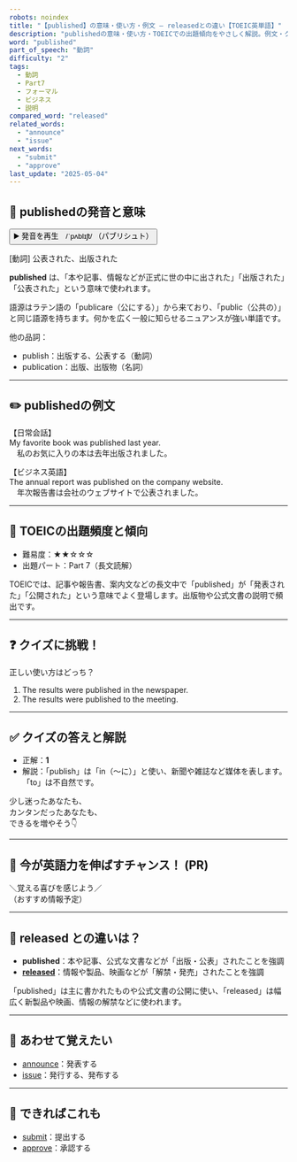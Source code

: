 ```yaml
---
robots: noindex
title: "【published】の意味・使い方・例文 ― releasedとの違い【TOEIC英単語】"
description: "publishedの意味・使い方・TOEICでの出題傾向をやさしく解説。例文・クイズ付きでreleasedとの違いもわかりやすく学べます。"
word: "published"
part_of_speech: "動詞"
difficulty: "2"
tags:
  - 動詞
  - Part7
  - フォーマル
  - ビジネス
  - 説明
compared_word: "released"
related_words:
  - "announce"
  - "issue"
next_words:
  - "submit"
  - "approve"
last_update: "2025-05-04"
---
```


## 🔰 publishedの発音と意味

<button class="play-audio" onclick="playTTS('published')">
  <span class="play-audio-main">
    ▶️ 発音を再生　/ˈpʌblɪʃt/
  </span>
  <span class="play-audio-sub">
    （パブリシュト）
  </span>
</button>

[動詞] 公表された、出版された

**published** は、「本や記事、情報などが正式に世の中に出された」「出版された」「公表された」という意味で使われます。

語源はラテン語の「publicare（公にする）」から来ており、「public（公共の）」と同じ語源を持ちます。何かを広く一般に知らせるニュアンスが強い単語です。

他の品詞：  
- publish：出版する、公表する（動詞）
- publication：出版、出版物（名詞）

---

## ✏️ publishedの例文

【日常会話】  
My favorite book was published last year.  
　私のお気に入りの本は去年出版されました。

【ビジネス英語】  
The annual report was published on the company website.  
　年次報告書は会社のウェブサイトで公表されました。

---

## 🎯 TOEICの出題頻度と傾向

- 難易度：★★☆☆☆
- 出題パート：Part 7（長文読解）

TOEICでは、記事や報告書、案内文などの長文中で「published」が「発表された」「公開された」という意味でよく登場します。出版物や公式文書の説明で頻出です。

---

## ❓ クイズに挑戦！

正しい使い方はどっち？

1. The results were published in the newspaper.  
2. The results were published to the meeting.

---

## ✅ クイズの答えと解説

- 正解：**1**
- 解説：「publish」は「in（〜に）」と使い、新聞や雑誌など媒体を表します。「to」は不自然です。

少し迷ったあなたも、  
カンタンだったあなたも、  
できるを増やそう👇️

---

## 🚀 今が英語力を伸ばすチャンス！ (PR)

<div class="info-center">
＼覚える喜びを感じよう／<br>  
（おすすめ情報予定）
</div>

---

## 🤔  released との違いは？

- **published**：本や記事、公式な文書などが「出版・公表」されたことを強調
- **[released](/released)**：情報や製品、映画などが「解禁・発売」されたことを強調

「published」は主に書かれたものや公式文書の公開に使い、「released」は幅広く新製品や映画、情報の解禁などに使われます。

---

## 🧩 あわせて覚えたい

- [announce](/announce)：発表する
- [issue](/issue)：発行する、発布する

---

## 📖 できればこれも

- [submit](/submit)：提出する
- [approve](/approve)：承認する

<!-- cvid: aid24_bid42 -->
